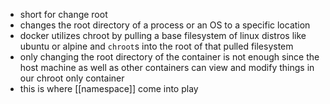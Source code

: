 - short for change root 
- changes the root directory of a process or an OS to a specific location
- docker utilizes chroot by pulling a base filesystem of linux distros like ubuntu or alpine and `chroot`s into the root of that pulled filesystem 
-  only changing the root directory of the container is not enough since the host machine as well as other containers can view and modify things in our chroot only container 
- this is where [[namespace]] come into play